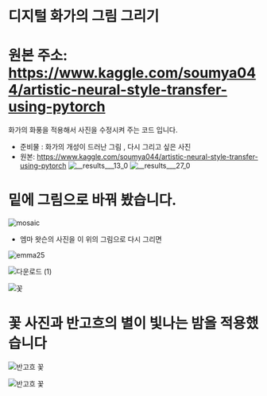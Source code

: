 # 디지털 화가의 그림 그리기 
# 원본 주소: https://www.kaggle.com/soumya044/artistic-neural-style-transfer-using-pytorch
화가의 화풍을 적용해서 사진을 수정시켜 주는 코드 입니다.
- 준비물 : 화가의 개성이 드러난 그림 , 다시 그리고 싶은 사진
- 원본: https://www.kaggle.com/soumya044/artistic-neural-style-transfer-using-pytorch
![__results___13_0](https://user-images.githubusercontent.com/50771738/87236834-e6e93300-c428-11ea-8ed1-5f691cdb55f5.png)
![__results___27_0](https://user-images.githubusercontent.com/50771738/87236833-e486d900-c428-11ea-8483-88681e177f00.png)


# 밑에 그림으로 바꿔 봤습니다.

![mosaic](https://user-images.githubusercontent.com/50771738/87236712-7b529600-c427-11ea-8069-ddf125e90a8d.jpg)

- 엠마 왓슨의 사진을 이 위의 그림으로 다시 그리면

![emma25](https://user-images.githubusercontent.com/50771738/87223566-0a749500-c3b9-11ea-916c-c77c0d4d52c7.jpg)

![다운로드 (1)](https://user-images.githubusercontent.com/50771738/87223567-0ba5c200-c3b9-11ea-9272-3a01ee31927b.png)

![꽃](https://user-images.githubusercontent.com/50771738/87223576-14969380-c3b9-11ea-958f-3bd02e4e9948.png)

# 꽃 사진과 반고흐의 별이 빛나는 밤을 적용했습니다

![반고흐 꽃](https://user-images.githubusercontent.com/50771738/87387091-f315f180-c5dc-11ea-9c4e-85ae9860a1cd.png)

![반고흐 꽃](https://user-images.githubusercontent.com/50771738/87387193-28bada80-c5dd-11ea-83ba-2cb4729a44cf.png)


